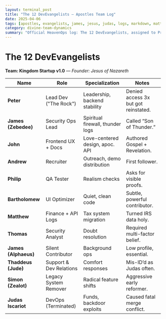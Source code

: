 ```yaml
---
layout: terminal_post
title: "The 12 DevEvangelists — Apostles Team Log"
date: 2025-04-06
tags: [apostles, evangelists, james, jesus, judas, logs, markdown, matthew, peter]
category: divine-team-dynamics
summary: "Official HeavenOps log: The 12 DevEvangelists, assigned to Project Kingdom Startup v1.0, with personnel roles, specializations, and incident notes as recorded by the Celestial Scribe."
---
```


# The 12 DevEvangelists  
**Team: Kingdom Startup v1.0** — *Founder: Jesus of Nazareth*

| Name              | Role                       | Specialization                 | Notes                                   |
|-------------------|----------------------------|----------------------------------|-----------------------------------------|
| **Peter**         | Lead Dev ("The Rock")      | Leadership, backend stability    | Denied access 3x but got reinstated.    |
| **James (Zebedee)** | Security Ops Lead         | Spiritual firewall, thunder logs| Called “Son of Thunder.”                |
| **John**          | Frontend UX + Docs         | Love-centered design, apoc. API | Authored Gospel + Revelation.           |
| **Andrew**        | Recruiter                  | Outreach, demo distribution     | First follower.                         |
| **Philip**        | QA Tester                  | Realism checks                  | Asks for visible proofs.                |
| **Bartholomew**   | UI Optimizer               | Quiet, clean code               | Subtle, powerful contributor.           |
| **Matthew**       | Finance + API Logs         | Tax system migration            | Turned IRS data holy.                   |
| **Thomas**        | Security Analyst           | Doubt resolution                | Required multi-factor belief.           |
| **James (Alphaeus)** | Silent Contributor       | Background ops                  | Low profile, essential.                 |
| **Thaddeus (Jude)** | Support & Dev Relations   | Comfort responses               | Mis-ID’d as Judas often.                |
| **Simon (Zealot)** | Legacy System Remover     | Radical feature shifts          | Aggressive early reformer.              |
| **Judas Iscariot** | DevOps (Terminated)       | Funds, backdoor exploits        | Caused fatal merge conflict.            |